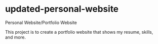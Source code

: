 # updated-personal-website
Personal Website/Portfolio Website

This project is to create a portfolio website that shows my resume, skills, and more.
